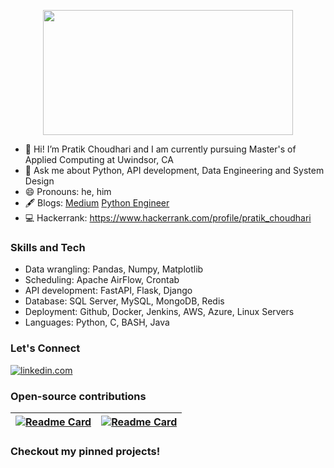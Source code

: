 <p align="center"><img src=https://media1.tenor.com/images/25de5ae4b3a35de905166d6a8cc92411/tenor.gif?itemid=13245309 width="400" height="200"></p>

- 🌱 Hi! I’m Pratik Choudhari and I am currently pursuing Master's of Applied Computing at Uwindsor, CA
- 💬 Ask me about Python, API development, Data Engineering and System Design
- 😄 Pronouns: he, him
- 🖋️ Blogs: [Medium](https://pratik-choudhari.medium.com/) [Python Engineer](https://www.python-engineer.com/authors/pratik/)
- 💻 Hackerrank: https://www.hackerrank.com/profile/pratik_choudhari

### Skills and Tech

- Data wrangling: Pandas, Numpy, Matplotlib
- Scheduling: Apache AirFlow, Crontab
- API development: FastAPI, Flask, Django
- Database: SQL Server, MySQL, MongoDB, Redis
- Deployment: Github, Docker, Jenkins, AWS, Azure, Linux Servers
- Languages: Python, C, BASH, Java  

### Let's Connect 

[![linkedin.com](https://img.shields.io/badge/LinkedIn-0077B5?style=for-the-badge&logo=linkedin&logoColor=white)](https://www.linkedin.com/in/pratik-choudhari/) 

### Open-source contributions

[![Readme Card](https://github-readme-stats.vercel.app/api/pin/?username=pratik-choudhari&repo=AlgoCode)](https://github.com/pratik-choudhari/AlgoCode) | [![Readme Card](https://github-readme-stats.vercel.app/api/pin/?username=DarshanDeshpande&repo=Scrapera)](https://github.com/DarshanDeshpande/Scrapera)
| --- | --- |

### Checkout my pinned projects!
